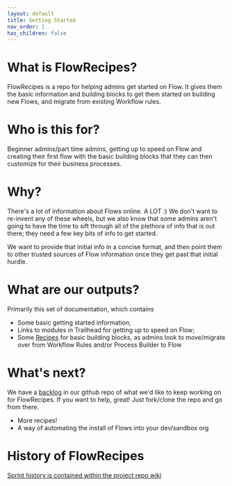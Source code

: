 ```yaml
---
layout: default
title: Getting Started
nav_order: 1
has_children: false
---
```


<!-- [Join the DLRS Trailblazer Community - Today!](https://trailhead.salesforce.com/trailblazer-community/groups/0F9300000009O5pCAE){: .btn .btn-green } -->

# What is FlowRecipes?

FlowRecipes is a repo for helping admins get started on Flow. It gives them the basic information and building blocks to get them started on building new Flows, and migrate from existing Workflow rules.

# Who is this for?
Beginner admins/part time admins, getting up to speed on Flow and creating their first flow with the basic building blocks that they can then customize for their business processes.

# Why?

There's a lot of information about Flows online. A LOT :) We don't want to re-invent any of these wheels, but we also know that some admins aren't going to have the time to sift through all of the plethora of info that is out there; they need a few key bits of info to get started.

We want to provide that initial info in a concise format, and then point them to other trusted sources of Flow information once they get past that initial hurdle.

# What are our outputs?

Primarily this set of documentation, which contains
- Some basic getting started information; 
- Links to modules in Trailhead for getting up to speed on Flow; 
- Some [Recipes](/Recipes) for basic building blocks, as admins look to move/migrate over from Workflow Rules and/or Process Builder to Flow

# What's next?

We have a [backlog](#) in our github repo of what we'd like to keep working on for FlowRecipes. If you want to help, great! Just fork/clone the repo and go from there.
- More recipes!
- A way of automating the install of Flows into your dev/sandbox org


# History of FlowRecipes

[Sprint history is contained within the project repo wiki](https://github.com/SFDO-Community-Sprints/FlowRecipes/wiki)
